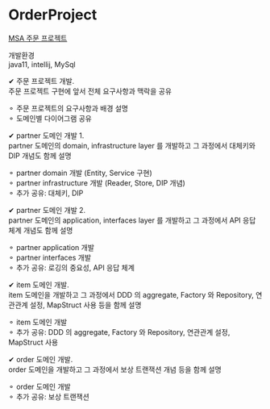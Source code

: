 # OrderProject
[MSA  주문 프로젝트](https://hsti.tistory.com/76)

개발환경<br>
java11, intellij, MySql

✔ 주문 프로젝트 개발.<br>
주문 프로젝트 구현에 앞서 전체 요구사항과 맥락을 공유

⚬ 주문 프로젝트의 요구사항과 배경 설명<br>
⚬ 도메인별 다이어그램 공유


✔ partner 도메인 개발 1.<br>
partner 도메인의 domain, infrastructure layer 를 개발하고 그 과정에서 대체키와 DIP 개념도 함께 설명

⚬ partner domain 개발 (Entity, Service 구현)<br>
⚬ partner infrastructure 개발 (Reader, Store, DIP 개념)<br>
⚬ 추가 공유: 대체키, DIP


✔ partner 도메인 개발 2.<br>
partner 도메인의 application, interfaces layer 를 개발하고 그 과정에서 API 응답 체계 개념도 함께 설명

⚬ partner application 개발<br>
⚬ partner interfaces 개발<br>
⚬ 추가 공유: 로깅의 중요성, API 응답 체계


✔ item 도메인 개발.<br>
item 도메인을 개발하고 그 과정에서 DDD 의 aggregate, Factory 와 Repository, 연관관계 설정, MapStruct 사용 등을 함께 설명

⚬ item 도메인 개발<br>
⚬ 추가 공유: DDD 의 aggregate, Factory 와 Repository, 연관관계 설정, MapStruct 사용


✔ order 도메인 개발.<br>
order 도메인을 개발하고 그 과정에서 보상 트랜잭션 개념 등을 함께 설명

⚬ order 도메인 개발<br>
⚬ 추가 공유: 보상 트랜잭션
